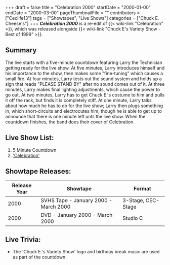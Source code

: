 +++
draft = false
title = "Celebration 2000"
startDate = "2000-01-00"
endDate = "2000-03-00"
pageThumbnailFile = ""
contributors = ["Ceclife13"]
tags = ["Showtapes", "Live Shows"]
categories = ["Chuck E. Cheese's"]
+++
***Celebration 2000*** is a re-edit of {{< wiki-link "Celebration" >}}, which was released alongside {{< wiki-link "Chuck E's Variety Show - Best of 1999" >}}.

## Summary

The live starts with a five-minute countdown featuring Larry the Technician getting ready for the live show. At five minutes, Larry introduces himself and his importance to the show, then makes some "fine-tuning" which causes a small fire. At four minutes, Larry tests out the sound system and holds up a sign that reads "PLEASE STAND BY" after no sound comes out of it. At three minutes, Larry makes final lighting adjustments, which cause the power to go out. At two minutes, Larry has to get Chuck E.'s costume to him and pulls it off the rack, but finds it is completely stiff. At one minute, Larry talks about how much he has to do for the live show; Larry then plugs something in, which short-circuits and electrocutes him, though he is able to get up to announce that there is one minute left until the live show. When the countdown finishes, the band does their cover of Celebration. 

## Live Show List:

1. 5 Minute Countdown
2. ['Celebration'](https://en.wikipedia.org/wiki/Celebration_(Kool_%26_the_Gang_song))

## Showtape Releases:

| Release Year | Showtape                             | Format            |
|--------------|--------------------------------------|-------------------|
| 2000         | SVHS Tape - January 2000 - March 2000 | 3-Stage, CEC-Stage |
| 2000         | DVD - January 2000 - March 2000 | Studio C |

## Live Trivia:

- The 'Chuck E.'s Variety Show' logo and birthday break music are used as part of the countdown. 
